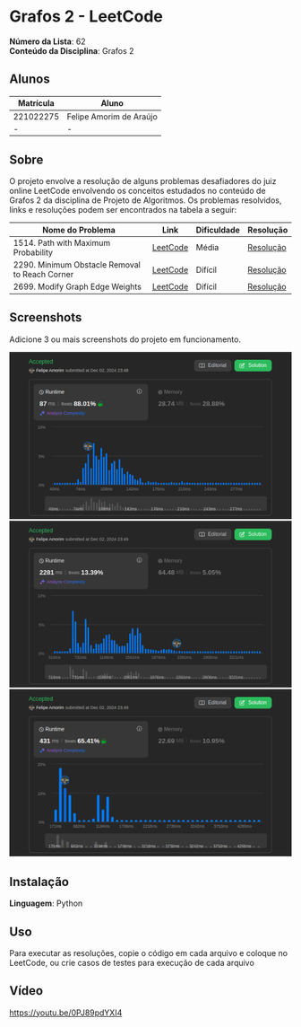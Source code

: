 # Grafos 2 - LeetCode

**Número da Lista**: 62<br>
**Conteúdo da Disciplina**: Grafos 2<br>

## Alunos
|Matrícula | Aluno |
| -- | -- |
| 221022275 |  Felipe Amorim de Araújo |
| -  |  - |

## Sobre 
O projeto envolve a resolução de alguns problemas desafiadores do juiz online LeetCode envolvendo os conceitos estudados no conteúdo de Grafos 2 da disciplina de Projeto de Algoritmos. Os problemas resolvidos, links e resoluções podem ser encontrados na tabela a seguir:

| Nome do Problema | Link | Dificuldade | Resolução |
| -- | -- | -- | -- |
| 1514. Path with Maximum Probability | [LeetCode](https://leetcode.com/problems/path-with-maximum-probability/description/) | Média | [Resolução](/1514_path_with_maximum_probability/Solution.py) |
| 2290. Minimum Obstacle Removal to Reach Corner | [LeetCode](https://leetcode.com/problems/minimum-obstacle-removal-to-reach-corner/description/) | Difícil | [Resolução](/2290_minimum_obstacle_removal_to_reach_corner/Solution.py) |
| 2699. Modify Graph Edge Weights | [LeetCode](https://leetcode.com/problems/modify-graph-edge-weights/description/) | Difícil | [Resolução](/2699_modify_graph_edge_weights/Solution.py) |

## Screenshots
Adicione 3 ou mais screenshots do projeto em funcionamento.

![1](assets/Screenshot%20from%202024-12-02%2023-47-28.png)
![2](assets/Screenshot%20from%202024-12-02%2023-48-23.png)
![3](assets/Screenshot%20from%202024-12-02%2023-48-47.png)

## Instalação 
**Linguagem**: Python

## Uso 
Para executar as resoluções, copie o código em cada arquivo e coloque no LeetCode, ou crie casos de testes para execução de cada arquivo

## Vídeo

https://youtu.be/0PJ89pdYXI4




